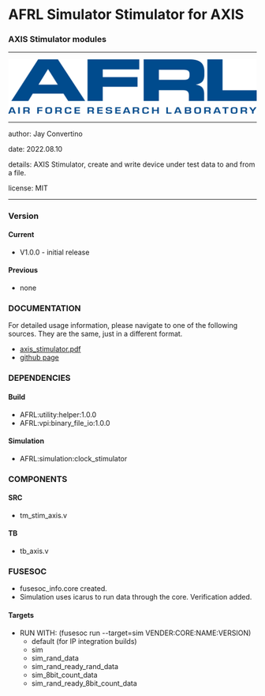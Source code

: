 # AFRL Simulator Stimulator for AXIS
### AXIS Stimulator modules
---

![image](docs/manual/img/AFRL.png)

---

   author: Jay Convertino   
   
   date: 2022.08.10  
   
   details: AXIS Stimulator, create and write device under test data to and from a file.   
   
   license: MIT   
   
---

### Version
#### Current
  - V1.0.0 - initial release

#### Previous
  - none

### DOCUMENTATION
  For detailed usage information, please navigate to one of the following sources. They are the same, just in a different format.

  - [axis_stimulator.pdf](docs/manual/axis_stimulator.pdf)
  - [github page](https://johnathan-convertino-afrl.github.io/axis_stimulator/)

### DEPENDENCIES
#### Build

  - AFRL:utility:helper:1.0.0
  - AFRL:vpi:binary_file_io:1.0.0
  
#### Simulation
  - AFRL:simulation:clock_stimulator

### COMPONENTS
#### SRC

* tm_stim_axis.v
  
#### TB

* tb_axis.v
  
### FUSESOC

* fusesoc_info.core created.
* Simulation uses icarus to run data through the core. Verification added.

#### Targets

* RUN WITH: (fusesoc run --target=sim VENDER:CORE:NAME:VERSION)
  - default (for IP integration builds)
  - sim
  - sim_rand_data
  - sim_rand_ready_rand_data
  - sim_8bit_count_data
  - sim_rand_ready_8bit_count_data
